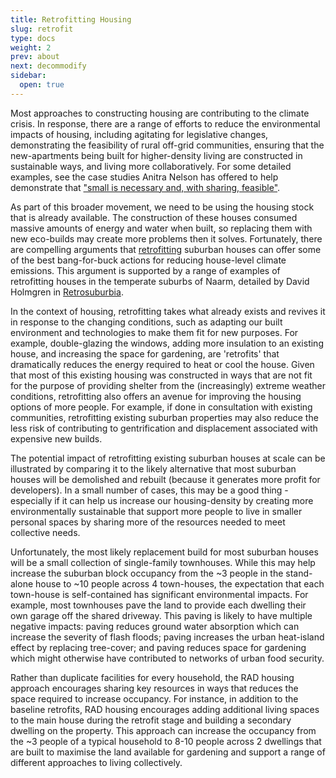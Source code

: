 ```yaml
---
title: Retrofitting Housing
slug: retrofit
type: docs
weight: 2
prev: about
next: decommodify
sidebar:
  open: true
---
```

Most approaches to constructing housing are contributing to the climate crisis. In response, there are a range of efforts to reduce the environmental impacts of housing, including agitating for legislative changes, demonstrating the feasibility of rural off-grid communities, ensuring that the new-apartments being built for higher-density living are constructed in sustainable ways, and living more collaboratively. For some detailed examples, see the case studies Anitra Nelson has offered to help demonstrate that ["small is necessary and, with sharing, feasible"](https://anitranelson.info/small-is-necessary-shared-living-on-a-shared-planet/). 

As part of this broader movement, we need to be using the housing stock that is already available. The construction of these houses consumed massive amounts of energy and water when built, so replacing them with new eco-builds may create more problems then it solves. Fortunately, there are compelling arguments that [retrofitting](https://architectureau.com/articles/deep-retrofit-for-more-accessible-equitable-and-resilient-houses/) suburban houses can offer some of the best bang-for-buck actions for reducing house-level climate emissions. This argument is supported by a range of examples of retrofitting houses in the temperate suburbs of Naarm, detailed by David Holmgren in [Retrosuburbia](https://retrosuburbia.com/). 

In the context of housing, retrofitting takes what already exists and revives it in response to the changing conditions, such as adapting our built environment and technologies to make them fit for new purposes. For example, double-glazing the windows, adding more insulation to an existing house, and increasing the space for gardening, are 'retrofits' that dramatically reduces the energy required to heat or cool the house. Given that most of this existing housing was constructed in ways that are not fit for the purpose of providing shelter from the (increasingly) extreme weather conditions, retrofitting also offers an avenue for improving the housing options of more people. For example, if done in consultation with existing communities, retrofitting existing suburban properties may also reduce the less risk of contributing to gentrification and displacement associated with expensive new builds. 

The potential impact of retrofitting existing suburban houses at scale can be illustrated by comparing it to the likely alternative that most suburban houses will be demolished and rebuilt (because it generates more profit for developers). In a small number of cases, this may be a good thing - especially if it can help us increase our housing-density by creating more environmentally sustainable  that support more people to live in smaller personal spaces by sharing more of the resources needed to meet collective needs.  

Unfortunately, the most likely replacement build for most suburban houses will be a small collection of single-family townhouses. While this may help increase the suburban block occupancy from the ~3 people in the stand-alone house to ~10 people across 4 town-houses, the expectation that each town-house is self-contained has significant environmental impacts. For example, most townhouses pave the land to provide each dwelling their own garage off the shared driveway. This paving is likely to have multiple negative impacts: paving reduces ground water absorption which can increase the severity of flash floods; paving increases the urban heat-island effect by replacing tree-cover; and paving reduces space for gardening which might otherwise have contributed to networks of urban food security. 

Rather than duplicate facilities for every household, the RAD housing approach encourages sharing key resources in ways that reduces the space required to increase occupancy. For instance, in addition to the baseline retrofits, RAD housing encourages adding additional living spaces to the main house during the retrofit stage and building a secondary dwelling on the property. This approach can increase the occupancy from the ~3 people of a typical household to 8-10 people across 2 dwellings that are built to maximise the land available for gardening and support a range of different approaches to living collectively. 



 